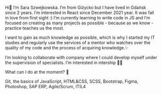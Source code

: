 
Hi👋
I’m Sara Szwejkowska. I’m from Giżycko but I have lived in Gdańsk since 2 years.
I’m interested in React since December 2021 year. It was fall in love from first sight :)
I’m currently learning to write code in JS and I’m focused on creating as many projects as possible - because as we know - practice teaches us the most.

I want to gain as much knowledge as possible, which is why I started my IT studies and regularly use the services of a mentor who watches over the quality of my code and the process of acquiring knowledge.✨

I’m looking to collaborate with company where I could develop myself under the supervision of specialists. I’m interested in intership 🙏🏻

What can I do at the moment? 💬

Git,
the basics of JavaScript,
HTML&CSS,
SCSS,
Bootstrap,
Figma,
Photoshop,
SAP ERP,
Agile/Scrum,
ITIL4













